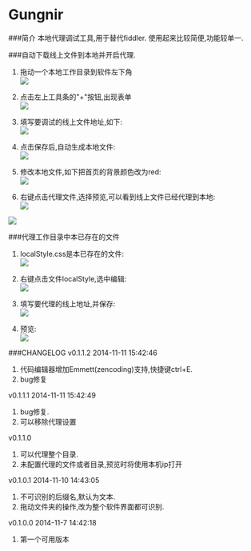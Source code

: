Gungnir
=======

###简介
本地代理调试工具,用于替代fiddler. 使用起来比较简便,功能较单一.



###自动下载线上文件到本地并开启代理.

1. 拖动一个本地工作目录到软件左下角  
![](http://oneaboveall.qiniudn.com/dgzf8jta50v5zzp9no2zot0fqo.png)

2. 点击左上工具条的"+"按钮,出现表单  
![](http://oneaboveall.qiniudn.com/zeqg9ot49hvkj6f2x8h1le3w37.png)

3. 填写要调试的线上文件地址,如下:  
![](http://oneaboveall.qiniudn.com/b0z5kq6uxejhs9xdxg2h7z7u8f.png)

4. 点击保存后,自动生成本地文件:  
![](http://oneaboveall.qiniudn.com/zn4rvo1xuki0mk92ce0k6fhudt.png)

5. 修改本地文件,如下把首页的背景颜色改为red:   
![](http://oneaboveall.qiniudn.com/oatzxfq3pw0icrlb2sfmenopqf.png)


6. 右键点击代理文件,选择预览,可以看到线上文件已经代理到本地:  
![](http://oneaboveall.qiniudn.com/087d9cpfo8v6ai3r91olsadm6x.png)

![](http://oneaboveall.qiniudn.com/76iuh197tamdkxblz7hdprfcg1.png)
 


###代理工作目录中本已存在的文件

1. localStyle.css是本已存在的文件:  
![](http://oneaboveall.qiniudn.com/seyyuomyhahmpjc5bnqc23sy06.png)
  
2. 右键点击文件localStyle,选中编辑:  
![](http://oneaboveall.qiniudn.com/dl0y8wxwtvpzm6njd3asnuioir.png) 

3. 填写要代理的线上地址,并保存:  
![](http://oneaboveall.qiniudn.com/7wrfm97d55yu8u3p3ohvvh63l3.png)

4. 预览:  
![](http://oneaboveall.qiniudn.com/lwg4wuzisznz5xufpr8evzxvtp.png)


###CHANGELOG
v0.1.1.2   2014-11-11 15:42:46  

1. 代码编辑器增加Emmett(zencoding)支持,快捷键ctrl+E. 
2. bug修复


v0.1.1.1   2014-11-11 15:42:49  

1. bug修复.  
2. 可以移除代理设置  



v0.1.1.0   

1. 可以代理整个目录.  
2. 未配置代理的文件或者目录,预览时将使用本机ip打开  



v0.1.0.1 2014-11-10 14:43:05   

1. 不可识别的后缀名,默认为文本.  
2. 拖动文件夹的操作,改为整个软件界面都可识别.



v0.1.0.0 2014-11-7 14:42:18  

1. 第一个可用版本